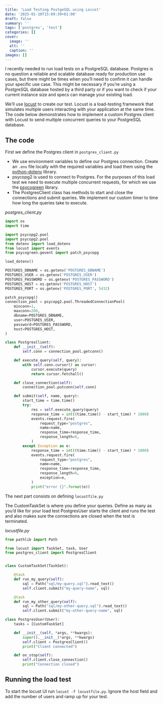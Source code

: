 ```yaml
---
title: 'Load Testing PostgeSQL using Locust'
date: '2025-01-10T15:09:39+01:00'
draft: false
summary: ''
tags: ['postgres', 'test']
categories: []
cover:
  image: ''
  alt: ''
  caption: ''
images: []
---
```


I recently needed to run load tests on a PostgreSQL database. Postgres is no question a reliable and scalable database ready for production use cases, but there might be times when you’ll need to confirm it can handle your specific use case. This might be necessary if you’re using a PostgreSQL database hosted by a third party or if you want to check if your current instance size and specs can manage your existing load.

We’ll use [locust](https://locust.io/) to create our test. Locust is a load-testing framework that simulates multiple users interacting with your application at the same time. The code below demonstrates how to implement a custom Postgres client with Locust to send multiple concurrent queries to your PostgreSQL database.

## The code
First we define the Postgres client in `postgres_client.py`

- We use environment variables to define our Postgres connection. Create an `.env` file locally with the required variables and load them using the [python-dotenv](https://pypi.org/project/python-dotenv/) library.
- psycopg2 is used to connect to Postgres. For the purposes of this load test we need to execute multiple concurrent requests, for which we use the [psycogreen](https://pypi.org/project/psycogreen/) library.
- The PostgresClient class has methods to start and close the connections and submit queries. We implement our custom timer to time how long the queries take to execute.

_postgres_client.py_

```python
import os
import time

import psycopg2.pool
import psycopg2.pool
from dotenv import load_dotenv
from locust import events
from psycogreen.gevent import patch_psycopg

load_dotenv()

POSTGRES_DBNAME = os.getenv('POSTGRES_DBNAME')
POSTGRES_USER = os.getenv('POSTGRES_USER')
POSTGRES_PASSWORD = os.getenv('POSTGRES_PASSWORD')
POSTGRES_HOST = os.getenv('POSTGRES_HOST')
POSTGRES_PORT = os.getenv('POSTGRES_PORT', 5432)

patch_psycopg()
connection_pool = psycopg2.pool.ThreadedConnectionPool(
    minconn=1,
    maxconn=200,
    dbname=POSTGRES_DBNAME,
    user=POSTGRES_USER,
    password=POSTGRES_PASSWORD,
    host=POSTGRES_HOST,
)

class PostgresClient:
    def __init__(self):
        self.conn = connection_pool.getconn()

    def execute_query(self, query):
        with self.conn.cursor() as cursor:
            cursor.execute(query)
            return cursor.fetchall()

    def close_connection(self):
        connection_pool.putconn(self.conn)

    def submit(self, name, query):
        start_time = time.time()
        try:
            res = self.execute_query(query)
            response_time = int((time.time() - start_time) * 1000)
            events.request.fire(
                request_type="postgres",
                name=name,
                response_time=response_time,
                response_length=0,
            )
        except Exception as e:
            response_time = int((time.time() - start_time) * 1000)
            events.request.fire(
                request_type="postgres",
                name=name,
                response_time=response_time,
                response_length=0,
                exception=e,
            )
            print("error {}".format(e))
```

The next part consists on defining `locustfile.py`

The CustomTaskSet is where you define your queries. Define as many as you’d like for your load test
PostgresUser starts the client and runs the test and also makes sure the connections are closed when the test is terminated.

_locustfile.py_

```python
from pathlib import Path

from locust import TaskSet, task, User
from postgres_client import PostgresClient


class CustomTaskSet(TaskSet):

    @task
    def run_my_query(self):
        sql = Path("sql/my-query.sql").read_text()
        self.client.submit("my-query-name", sql)

    @task
    def run_my_other_query(self):
        sql = Path("sql/my-other-query.sql").read_text()
        self.client.submit("my-other-query-name", sql)

class PostgresUser(User):
    tasks = [CustomTaskSet]

    def __init__(self, *args, **kwargs):
        super().__init__(*args, **kwargs)
        self.client = PostgresClient()
        print("Client connected")

    def on_stop(self):
        self.client.close_connection()
        print("Connection closed")
```

## Running the load test

To start the locust UI run `locust -f locustfile.py`. Ignore the host field and add the number of users and ramp up for your test.

